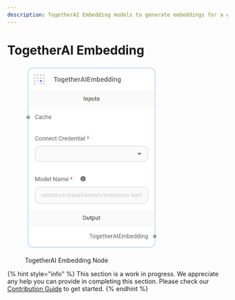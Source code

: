```yaml
---
description: TogetherAI Embedding models to generate embeddings for a given text.
---
```


# TogetherAI Embedding

<figure><img src="../../../.gitbook/assets/image (2) (1) (1) (1) (1) (1).png" alt="" width="301"><figcaption><p>TogetherAI Embedding Node</p></figcaption></figure>

{% hint style="info" %}
This section is a work in progress. We appreciate any help you can provide in completing this section. Please check our [Contribution Guide](../../../contributing/) to get started.
{% endhint %}
